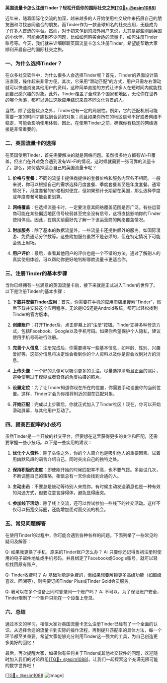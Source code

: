 **英国流量卡怎么注册Tinder？轻松开启你的国际社交之旅[[TG💪+ @esim1088](https://t.me/s/esim1088)]**

近年来，随着国际化交流的加深，越来越多的人开始使用社交软件来拓展自己的朋友圈和寻找志同道合的朋友。而Tinder作为一款全球知名的社交应用，无疑成为了许多人首选的平台。然而，对于初来乍到的海外用户来说，尤其是那些刚到英国的小伙伴，可能会遇到不少问题，比如如何购买合适的流量卡、如何注册Tinder账号等。今天，我们就来详细聊聊英国流量卡怎么注册Tinder，希望能帮助大家顺利开启自己的国际社交之旅。

### 一、为什么选择Tinder？

在众多社交软件中，为什么很多人会选择Tinder呢？首先，Tinder的界面设计简洁直观，操作起来非常方便。其次，它采用“滑动匹配”的方式，用户只需左右滑动就可以快速浏览其他用户的资料，这种简单直接的方式让许多人在短时间内就能找到自己感兴趣的对象。此外，Tinder覆盖了全球多个国家和地区，无论你在世界的哪个角落，都可以通过这款应用结识来自不同文化背景的人。

当然，除了这些优点之外，Tinder也有一定的局限性。例如，它的匹配机制可能需要一定的时间才能找到合适的对象；而且如果你所在的地区信号不好或者网络不稳定，可能会影响使用体验。因此，在使用Tinder之前，确保你有稳定的网络连接是非常重要的。

### 二、英国流量卡的选择

在英国使用Tinder，首先需要解决的就是网络问题。虽然很多地方都有Wi-Fi覆盖，但出门在外难免会遇到没有Wi-Fi的情况，这时候就需要一张可靠的流量卡了。那么，如何选择适合自己的英国流量卡呢？

1. **价格与套餐**：不同的流量卡提供商提供的套餐价格和服务内容各不相同。一般来说，你可以根据自己的需求选择月度套餐、季度套餐甚至是年度套餐。通常情况下，月度套餐的价格相对便宜，但如果预计长期留在英国，那么选择季度或年度套餐可能会更划算。

2. **网络覆盖**：在选择流量卡时，一定要注意其网络覆盖范围是否广泛。有些运营商可能在某些偏远地区信号较弱甚至完全没有信号，这将直接影响你的Tinder使用体验。因此，在购买前最好先了解一下该运营商的网络覆盖情况。

3. **附加服务**：除了基本的数据流量外，一些流量卡还提供额外的服务，如国际漫游、免费通话分钟数等。这些附加服务虽然不是必须的，但在特定情况下可能会派上用场。

4. **用户评价**：最后，查看其他用户的评价也是一个不错的方法。通过了解别人的真实使用体验，可以帮助你更好地判断哪款流量卡更适合你。

### 三、注册Tinder的基本步骤

当你已经拥有一张满意的英国流量卡后，接下来就是正式进入Tinder的世界了。以下是注册Tinder的基本步骤：

1. **下载并安装Tinder应用**：首先，你需要在手机的应用商店里搜索“Tinder”，然后下载并安装这个应用程序。无论是iOS还是Android系统，都可以轻松找到Tinder的官方版本。

2. **创建账户**：打开Tinder后，点击屏幕上的“注册”按钮。Tinder支持多种登录方式，包括Facebook、Google以及手机号码。如果你希望保护个人隐私，建议使用手机号码进行注册。

3. **完善个人信息**：注册完成后，你需要填写一些基本信息，如年龄、性别、兴趣爱好等。这部分信息将决定谁会看到你的个人资料以及你是否会收到对方的消息。

4. **上传头像**：一个好的头像可以吸引更多的关注。尽量选择清晰且正面的照片，避免使用过于模糊或者奇怪的角度拍摄的照片。

5. **设置定位**：为了让Tinder知道你现在所在的位置，你需要手动设置你的当前位置。这样，Tinder才会为你推荐附近的潜在匹配对象。

6. **开始匹配**：完成以上步骤后，你就正式加入了Tinder社区！现在，你可以开始滑动屏幕，与其他用户互动了。

### 四、提高匹配率的小技巧

虽然Tinder是一个开放的社交平台，但要想在这里获得更多的关注和匹配，还需要掌握一些小技巧。以下是一些实用的建议：

1. **优化个人资料**：除了头像之外，你的个人简介也是吸引他人的重要因素。试着用幽默风趣的语言介绍自己，同时突出自己的独特之处。

2. **保持积极的态度**：即使刚开始的时候匹配率不高，也不要气馁。多尝试几次，不断调整自己的策略，相信总有一天你会找到合适的人。

3. **主动出击**：不要总是被动等待别人来找你。有时候主动发送消息也是一种有效的沟通方式，但要注意言辞得体，避免显得唐突。

4. **参加线下活动**：除了线上交流，还可以尝试参加一些线下的社交活动。这样不仅可以拓宽交际圈，还能增加面对面交流的机会。

### 五、常见问题解答

在使用Tinder的过程中，你可能会遇到各种各样的问题。下面列举了一些常见的疑问及解答：

Q: 如果我更换了手机，原来的Tinder账户怎么办？
A: 只要你还记得当初注册时使用的电子邮件地址或手机号码，并且绑定了Facebook或Google账号，就可以轻松找回原有账户。

Q: Tinder收费吗？
A: 基础功能是免费的，但如果想要解锁更多高级功能（如超级喜欢、回溯等），则需要订阅Tinder Plus或Tinder Gold会员服务。

Q: 我可以在多个设备上同时登录同一个账户吗？
A: 不可以。为了保证账户安全，Tinder限制了一个账户只能在一个设备上登录。

### 六、总结

通过本文的学习，相信大家对英国流量卡怎么注册Tinder已经有了一个全面的认识。从选择合适的流量卡到实际的操作流程，再到提升匹配率的具体方法，每一个环节都至关重要。希望大家能够充分利用Tinder这一强大的工具，为自己创造更多美好的回忆！

最后，再次提醒大家，如果你有任何关于Tinder或其他社交软件的问题，欢迎随时加入我们的讨论群组[[TG💪+ @esim1088](https://t.me/s/esim1088)]。让我们一起探索这个充满无限可能的数字世界吧！

[[TG💪+ @esim1088](https://t.me/s/esim1088) ![Image](https://i.postimg.cc/4NQfJmqS/Snipaste-2025-05-13-00-14-12.png)]